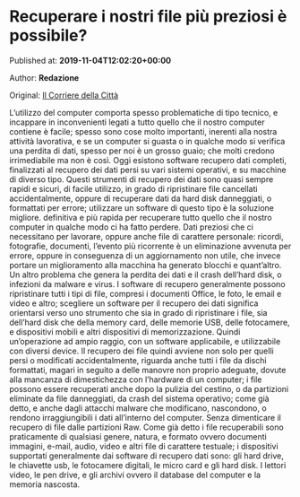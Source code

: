 
# Recuperare i nostri file più preziosi è possibile?

Published at: **2019-11-04T12:02:20+00:00**

Author: **Redazione**

Original: [Il Corriere della Città](https://www.ilcorrieredellacitta.com/news/tecnologia/recuperare-i-nostri-file-piu-preziosi-e-possibile.html)

L’utilizzo del computer comporta spesso problematiche di tipo tecnico, e incappare in inconvenienti legati a tutto quello che il nostro computer contiene è facile; spesso sono cose molto importanti, inerenti alla nostra attività lavorativa, e se un computer si guasta o in qualche modo si verifica una perdita di dati, spesso per noi è un grosso guaio; che molti credono irrimediabile ma non è così.
Oggi esistono software recupero dati completi, finalizzati al recupero dei dati persi su vari sistemi operativi, e su macchine di diverso tipo. Questi strumenti di recupero dei dati sono quasi sempre rapidi e sicuri, di facile utilizzo, in grado di ripristinare file cancellati accidentalmente, oppure di recuperare dati da hard disk danneggiati, o formattati per errore; utilizzare un software di questo tipo è la soluzione migliore. definitiva e più rapida per recuperare tutto quello che il nostro computer in qualche modo ci ha fatto perdere.
Dati preziosi che ci necessitano per lavorare, oppure anche file di carattere personale: ricordi, fotografie, documenti, l’evento più ricorrente è un eliminazione avvenuta per errore, oppure in conseguenza di un aggiornamento non utile, che invece portare un miglioramento alla macchina ha generato blocchi e quant’altro. Un altro problema che genera la perdita dei dati e il crash dell’hard disk, o infezioni da malware e virus.
I software di recupero generalmente possono ripristinare tutti i tipi di file, compresi i documenti Office, le foto, le email e video e altro; scegliere un software per il recupero dei dati significa orientarsi verso uno strumento che sia in grado di ripristinare i file, sia dell’hard disk che della memory card, delle memorie USB, delle fotocamere, e dispositivi mobili e altri dispositivi di memorizzazione. Quindi un’operazione ad ampio raggio, con un software applicabile, e utilizzabile con diversi device.
Il recupero dei file quindi avviene non solo per quelli persi o modificati accidentalmente, riguarda anche tutti i file da dischi formattati, magari in seguito a delle manovre non proprio adeguate, dovute alla mancanza di dimestichezza con l’hardware di un computer; i file possono essere recuperati anche dopo la pulizia del cestino, o da partizioni eliminate da file danneggiati, da crash del sistema operativo; come già detto, e anche dagli attacchi malware che modificano, nascondono, o rendono irraggiungibili i dati all’interno del computer. Senza dimenticare il recupero di file dalle partizioni Raw. Come già detto i file recuperabili sono praticamente di qualsiasi genere, natura, e formato ovvero documenti immagini, e-mail, audio, video e altri file di carattere testuale; i dispositivi supportati generalmente dai software di recupero dati sono: gli hard drive, le chiavette usb, le fotocamere digitali, le micro card e gli hard disk. I lettori video, le pen drive, e gli archivi ovvero il database del computer e la memoria nascosta.
